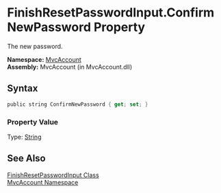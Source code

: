 FinishResetPasswordInput.ConfirmNewPassword Property
====================================================
The new password.

**Namespace:** [MvcAccount][1]  
**Assembly:** MvcAccount (in MvcAccount.dll)

Syntax
------

```csharp
public string ConfirmNewPassword { get; set; }
```

### Property Value
Type: [String][2]

See Also
--------
[FinishResetPasswordInput Class][3]  
[MvcAccount Namespace][1]  

[1]: ../README.md
[2]: http://msdn2.microsoft.com/en-us/library/s1wwdcbf
[3]: README.md